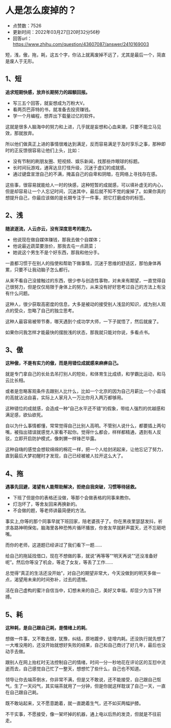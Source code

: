 # 人是怎么废掉的？
- 点赞数：7526
- 更新时间：2022年03月27日20时32分56秒
- 回答url：https://www.zhihu.com/question/43607087/answer/2410169003
<body>
 <p data-pid="DiMyDv07">短，浅，傲，拖，耗，这五个字，你沾上就离废掉不远了，尤其是最后一个，简直是废人于无形。</p>
 <h2><b>1、短</b></h2>
 <p data-pid="LdwYkx9z"><b>追求短期快感，放弃长期努力的超额回报。</b></p>
 <ul>
  <li data-pid="pKugxp4x">写三五个回答，就妄想成为万粉大V。</li>
  <li data-pid="DFdURdky">看两页巴菲特的书，就准备去投资赚钱。</li>
  <li data-pid="P6-p94rz">学一个月编程，想弄出下载量过亿的软件。</li>
 </ul>
 <p data-pid="lsB6NuZe">这就是很多人脑海中的努力和上进，几乎就是妄想和心血来潮，只要不能立马见效，那就放弃。</p>
 <p data-pid="rPHraNfb">所以他们做真正上进的事情很难达到满足，反而容易满足于及时享乐之事，那种即时的正反馈很容易让他们上头，比如：</p>
 <ul>
  <li data-pid="kf4o3Mzs">没有节制的刷朋友圈、短视频、娱乐新闻，找那些炸眼球的标题。</li>
  <li data-pid="XF5h9nwf">长时间玩游戏，通宵达旦打怪升级，沉迷于虚幻的成就感。</li>
  <li data-pid="AM419nbV">通过键盘宣泄自己的不满，掩盖自己的自卑和阴暗，在网络上寻找存在感。</li>
 </ul>
 <p data-pid="SfRLK_vv">这些事，很容易就能给人一时的快感，这种短暂的成就感，可以填补虚无的内心，但是却容易让一个人忘记时间，沉迷其中，最后就不知不觉的废掉了。如果你真的想提升自己，你最应该做的是长期专注于一件事，把它打磨成你的标签。</p>
 <h2><b>2、浅</b></h2>
 <p data-pid="0NipQMzM"><b>随波逐流，人云亦云，没有深度思考的能力。</b></p>
 <ul>
  <li data-pid="VIpiwjTz">他说现在做自媒体赚钱，那我去做个自媒体；</li>
  <li data-pid="yvd-nAG-">他说最近蔬菜要涨价，那我去屯一点蔬菜；</li>
  <li data-pid="YGaoz5JM">她说这个男生不是个好东西，那我和他分手。</li>
 </ul>
 <p data-pid="cT34zjcR">一直都习惯于在别人的指使和帮助下做事情，沉迷于思维的舒适区，那怕身体再累，只要不让我动脑子怎么都行。</p>
 <p data-pid="gA6Os4K3">从来不看自己没接触过的东西，很少参与创造性事物，对未来有期望，一直觉得自己很努力，但是仅仅局限于身体上的努力，从来没有好好思考过自己的方法上有没有什么问题。</p>
 <p data-pid="ad_EsRFf">这种人，很少获取高密度的信息，大多是被动的接受别人浅显的知识，成为别人观点的受众，忽略了自己的独立思考。</p>
 <p data-pid="UYyRpdOY">这种人最容易被带节奏，哪天遇到个成功学大师，一下子就悟了，然后就废了。</p>
 <p data-pid="wP2zwY-T">如果你问我怎样才能最快的摆脱浅的状态，那我就只能对你说，多看点书。</p>
 <h2><b>3、傲</b></h2>
 <p data-pid="FKKlk0Py"><b>这种傲，不是有实力的傲，而是用错位成就感来麻痹自己。</b></p>
 <p data-pid="P75SS9rT">就是专门拿自己的长处去吊打别人的短处，和体育生比成绩，和学霸比运动，和马云比长相。</p>
 <p data-pid="rU7uDCuM">或者是忽略客观条件去跟别人比什么，比如一个北京的因为自己月薪比一个小县城的高就沾沾自喜，实际上人家月入一万比你月入两万都够用。</p>
 <p data-pid="BFr4g7gY">这种错位的成就感，会造成一种“自己水平还不错”的假象，带给人强烈的优越感和满足感，欲仙欲死。</p>
 <p data-pid="3GDzKSNb">自以为什么事情都懂，常常觉得自己比别人高明。不管别人说什么，都要插上两句嘴，被指出错误就感觉人家看不起你。觉得什么都会，样样都精通，遇到有人反驳，立即开启防护模式，像刺猬一样锋芒毕露。</p>
 <p data-pid="HbH7FPRk">这种自嗨的感觉会想软绵绵的棉花一样，把一个人给封闭起来，让他忘记了努力，直到最后大梦初醒时才发现，自己已经被被人拉开这么大了。</p>
 <h2><b>4、拖</b></h2>
 <p data-pid="dxnU5hOV"><b>遇事先回避，渴望有人能帮助解决，拒绝自我突破，习惯等待拯救。</b></p>
 <ul>
  <li data-pid="mhQ7ZQL3">下班了但是你的表格还没做，等那个会做表格的同事来教你。</li>
  <li data-pid="OHAGutPJ">灯泡坏了，等舍友回来再换新的。</li>
  <li data-pid="7jsxJb2J">不会做的题，等老师讲最简便的方法。</li>
 </ul>
 <p data-pid="ekdzMhKJ">事实上,你等的那个同事早就下班回家，陪老婆孩子了。你在黑夜里瑟瑟发抖，祈求各路神明保佑，脑海里各种恐怖片循环播放，你舍友早就鼾声震天，还不忘砸吧嘴。</p>
 <p data-pid="R_CwvH8O">而你的老师，这道题已经讲过了我们看下一题……</p>
 <p data-pid="6NcS41VY">给自己的拖延找借口，现在不想做的事，就说“再等等”“明天再说”“还没准备好呢”。然后你等没了机会，等走了女友，等丢了工作……</p>
 <p data-pid="6u0Zw4_k">总觉得“真正的生活还没开始”，对自己的期望非常大，今天没做到的明天多做一点，渴望用未来的时间弥补，过去的遗憾。</p>
 <p data-pid="sX31fhny">活在自己虚构的蜜汁自信当中，幻想未来的自己，美好又幸福，却显少为当下拼搏。</p>
 <h2><b>5、耗</b></h2>
 <p data-pid="MuuEkaaM"><b>这种耗，是自己跟自己耗，是情绪上的耗</b>。</p>
 <p data-pid="PyuWlfj5">想做一件事，又不敢去做，犹豫，纠结，原地踱步，徒增内耗。还没执行就先想了一大堆没用的，还没开始就想好失败的结果，自己和自己商讨了好几年，最后也没动手去做。</p>
 <p data-pid="4Nkmv3oj">跟别人在网上抬杠时无法控制自己的情绪，时间一分一秒地花在评论区的互怼中流逝而去，自己感觉自己忙了一整天，想想忙了些什么，自己也不知道。</p>
 <p data-pid="GOR3dJ2l">领导让你去端茶倒水，你非常不满，但是又不敢说，还不能接受，自己跟自己怄气，生了一天闷气，其实端茶就用了一分钟，但是你就这样耽误了自己一天，一直在自己跟自己耗。</p>
 <p data-pid="_xAL08kH">既不敢站起来，又不愿意跪着，就一直跪着生气，还不如买两幅护膝。</p>
 <p data-pid="3EptMDAJ">不干实事，不愿接受，像一架坏掉的机器，通上电以后热的发烫，但就是不往前走。</p>
</body>